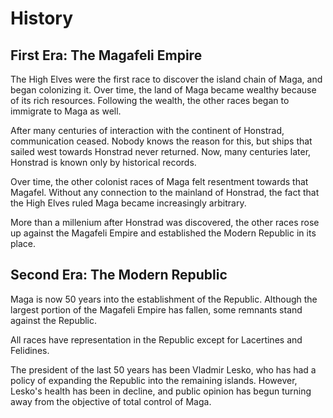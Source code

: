 History
=======

First Era: The Magafeli Empire
------------------------------
The High Elves were the first race to discover the island chain of Maga, and began colonizing it. Over time, the land of Maga became wealthy because of its rich resources. Following the wealth, the other races began to immigrate to Maga as well.

After many centuries of interaction with the continent of Honstrad, communication ceased. Nobody knows the reason for this, but ships that sailed west towards Honstrad never returned. Now, many centuries later, Honstrad is known only by historical records.

Over time, the other colonist races of Maga felt resentment towards that Magafel. Without any connection to the mainland of Honstrad, the fact that the High Elves ruled Maga became increasingly arbitrary.

More than a millenium after Honstrad was discovered, the other races rose up against the Magafeli Empire and established the Modern Republic in its place.

Second Era: The Modern Republic
------------------------------
Maga is now 50 years into the establishment of the Republic. Although the largest portion of the Magafeli Empire has fallen, some remnants stand against the Republic.

All races have representation in the Republic except for Lacertines and Felidines.

The president of the last 50 years has been Vladmir Lesko, who has had a policy of expanding the Republic into the remaining islands. However, Lesko's health has been in decline, and public opinion has begun turning away from the objective of total control of Maga.